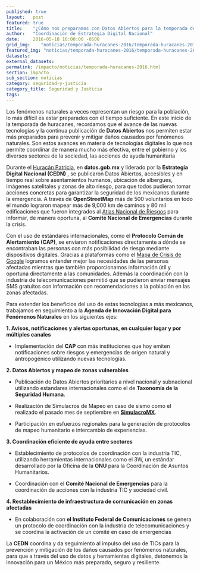 ```yaml
---
published: true
layout:   post
featured: true
title:    "¿Cómo nos preparamos con Datos Abiertos para la temporada de huracanes?"
author:   "Coordinación de Estrategia Digital Nacional"
date:     2016-05-18 16:00:00 -0500
grid_img:    "noticias/temporada-huracanes-2016/temporada-huracanes-2016_grid.png"
featured_img: "noticias/temporada-huracanes-2016/temporada-huracanes-2016_featured.png"
datasets:
external_datasets:
permalink: /impacto/noticias/temporada-huracanes-2016.html
section: impacto
sub_section: noticias
category: seguridad-y-justicia
category_title: Seguridad y Justicia
tags:
---
```

Los fenómenos naturales a veces representan un riesgo para la población, lo más difícil es estar preparados con el tiempo suficiente. En este inicio de la temporada de huracanes, recordamos que el avance de las nuevas tecnologías y la continua publicación de  **Datos Abiertos** nos permiten estar más preparados para prevenir y mitigar daños causados por fenómenos naturales. Son estos avances en materia de tecnologías digitales lo que nos permite coordinar de manera mucho más efectiva, entre el gobierno y los diversos sectores de la sociedad, las acciones de ayuda humanitaria

Durante el [Huracán Patricia](http://datos.gob.mx/impacto/casos-de-uso/huracan-patricia.html), en **datos.gob.mx** y liderado por la **Estrategia Digital Nacional  (CEDN)** , se publicaron Datos Abiertos, accesibles y en tiempo real sobre asentamientos humanos, ubicación de albergues, imágenes satelitales y zonas de alto riesgo, para que todos pudieran tomar acciones concretas para garantizar  la seguridad de los mexicanos durante la emergencia. A través de **OpenStreetMap** más de 500 voluntarios en todo el mundo lograron mapear más de 9,000 km de caminos y 80 mil edificaciones que fueron integrados al [Atlas Nacional de Riesgos](http://www.atlasnacionalderiesgos.gob.mx/) para informar, de manera oportuna, al **Comité Nacional de Emergencias** durante la crisis.

Con el uso de estándares internacionales, como el **Protocolo Común de Alertamiento (CAP)**, se enviaron notificaciones directamente a dónde se encontraban las personas con más posibilidad de riesgo mediante dispositivos digitales. Gracias a plataformas como el [Mapa de Crisis de Google](https://google.org/crisismap/mexico?hl=es) logramos entender mejor las necesidades de las personas afectadas mientras que también proporcionamos información útil y oportuna directamente a las comunidades. Además la coordinación con la industria de telecomunicaciones permitió  que se pudieron enviar mensajes SMS gratuitos con información con recomendaciones a la población en las zonas afectadas.

Para extender los beneficios del uso de estas tecnologías a más mexicanos, trabajamos en seguimiento a la **Agenda de Innovación Digital para Fenómenos Naturales** en los siguientes ejes:

**1. Avisos, notificaciones y alertas oportunas, en cualquier lugar y por múltiples canales**

 - Implementación del **CAP** con más instituciones que hoy emiten notificaciones sobre riesgos y emergencias de origen natural y antropogénico utilizando nuevas tecnologías.

**2. Datos Abiertos y mapeo de zonas vulnerables**

 - Publicación de Datos Abiertos prioritarios a nivel nacional y subnacional utilizando estandares internacionales como el de **Taxonomía de la  Seguridad Humana**.

 - Realización de Simulacros de Mapeo en caso de sismo como el
   realizado el pasado mes de septiembre en **[SimulacroMX](http://www.gob.mx/segob/acciones-y-programas/participa-en-simulacromx)**.

 - Participación en esfuerzos regionales para la generación de
   protocolos de mapeo humanitario e intercambio de experiencias.

**3. Coordinación eficiente de ayuda entre sectores**

 - Establecimiento de protocolos de coordinación con la industria TIC,
   utilizando herramientas internacionales como el 3W, un estándar
   desarrollado por la Oficina de la **ONU** para la Coordinación de Asuntos Humanitarios.

 - Coordinación con el **Comité Nacional de Emergencias** para la
   coordinación de acciones con la industria TIC y sociedad civil.

**4. Restablecimiento de infraestructura de comunicación en zonas afectadas**

 - En colaboración con **el Instituto Federal de Comunicaciones** se genera un protocolo de coordinación con la industria de telecomunicaciones y se coordina la activación de un comité en caso de emergencias

La **CEDN** coordina y da seguimiento al impulso del uso de TICs para la prevención y mitigación de los daños causados por fenómenos naturales, para que a través del uso de datos y herramientas digitales, detonemos la innovación para un México más preparado, seguro y resiliente.

